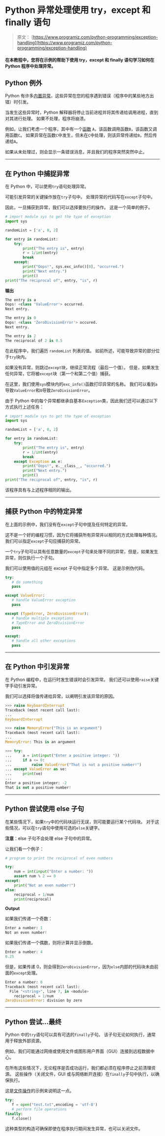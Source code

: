 # Python 异常处理使用 try，except 和 finally 语句

> 原文： [https://www.programiz.com/python-programming/exception-handling](https://www.programiz.com/python-programming/exception-handling)

#### 在本教程中，您将在示例的帮助下使用 try，except 和 finally 语句学习如何在 Python 程序中处理异常。

## Python 例外

Python 有许多[内置异常](/python-programming/exceptions)，这些异常在您的程序遇到错误（程序中的某些地方出错）时引发。

当发生这些异常时，Python 解释器将停止当前进程并将其传递给调用进程，直到对其进行处理。 如果不处理，程序将崩溃。

例如，让我们考虑一个程序，其中有一个[函数](/python-programming/function) `A`，该函数调用函数`B`，该函数又调用函数`C`。 如果异常在函数`C`中发生，但未在`C`中处理，则该异常传递给`B`，然后传递给`A`。

如果从未处理过，则会显示一条错误消息，并且我们的程序突然突然中止。

* * *

## 在 Python 中捕捉异常

在 Python 中，可以使用`try`语句处理异常。

可能引发异常的关键操作放在`try`子句中。 处理异常的代码写在`except`子句中。

因此，一旦捕获到异常，我们可以选择要执行的操作。 这是一个简单的例子。

```py
# import module sys to get the type of exception
import sys

randomList = ['a', 0, 2]

for entry in randomList:
    try:
        print("The entry is", entry)
        r = 1/int(entry)
        break
    except:
        print("Oops!", sys.exc_info()[0], "occurred.")
        print("Next entry.")
        print()
print("The reciprocal of", entry, "is", r)
```

**输出**

```py
The entry is a
Oops! <class 'ValueError'> occurred.
Next entry.

The entry is 0
Oops! <class 'ZeroDivisionError'> occured.
Next entry.

The entry is 2
The reciprocal of 2 is 0.5
```

在此程序中，我们遍历 `randomList` 列表的值。 如前所述，可能导致异常的部分位于`try`块内。

如果没有异常，则跳过`except`块，继续正常流程（最后一个值）。 但是，如果发生任何异常，它将被`except`块（第一个和第二个值）捕获。

在这里，我们使用`sys`模块内的`exc_info()`函数打印异常的名称。 我们可以看到`a`导致`ValueError`和`0`导致`ZeroDivisionError`。

由于 Python 中的每个异常都继承自基本`Exception`类，因此我们还可以通过以下方式执行上述任务：

```py
# import module sys to get the type of exception
import sys

randomList = ['a', 0, 2]

for entry in randomList:
    try:
        print("The entry is", entry)
        r = 1/int(entry)
        break
    except Exception as e:
        print("Oops!", e.__class__, "occurred.")
        print("Next entry.")
        print()
print("The reciprocal of", entry, "is", r)
```

该程序具有与上述程序相同的输出。

* * *

## 捕获 Python 中的特定异常

在上面的示例中，我们没有在`except`子句中提及任何特定的异常。

这不是一个好的编程习惯，因为它将捕获所有异常并以相同的方式处理每种情况。 我们可以指定`except`子句应捕获的异常。

一个`try`子句可以具有任意数量的`except`子句来处理不同的异常，但是，如果发生异常，则仅执行一个子句。

我们可以使用值的元组在 except 子句中指定多个异常。 这是示例伪代码。

```py
try:
   # do something
   pass

except ValueError:
   # handle ValueError exception
   pass

except (TypeError, ZeroDivisionError):
   # handle multiple exceptions
   # TypeError and ZeroDivisionError
   pass

except:
   # handle all other exceptions
   pass
```

* * *

## 在 Python 中引发异常

在 Python 编程中，在运行时发生错误时会引发异常。 我们还可以使用`raise`关键字手动引发异常。

我们可以选择将值传递给异常，以阐明引发该异常的原因。

```py
>>> raise KeyboardInterrupt
Traceback (most recent call last):
...
KeyboardInterrupt

>>> raise MemoryError("This is an argument")
Traceback (most recent call last):
...
MemoryError: This is an argument

>>> try:
...     a = int(input("Enter a positive integer: "))
...     if a <= 0:
...         raise ValueError("That is not a positive number!")
... except ValueError as ve:
...     print(ve)
...    
Enter a positive integer: -2
That is not a positive number!
```

* * *

## Python 尝试使用 else 子句

在某些情况下，如果`try`中的代码块运行无误，则可能要运行某个代码块。 对于这些情况，可以在`try`语句中使用可选的`else`关键字。

**注意**：else 子句不会处理 else 子句中的异常。

让我们看一个例子：

```py
# program to print the reciprocal of even numbers

try:
    num = int(input("Enter a number: "))
    assert num % 2 == 0
except:
    print("Not an even number!")
else:
    reciprocal = 1/num
    print(reciprocal)
```

**Output**

如果我们传递一个奇数：

```py
Enter a number: 1
Not an even number!
```

如果我们传递一个偶数，则将计算并显示倒数。

```py
Enter a number: 4
0.25
```

但是，如果传递 0，则会得到`ZeroDivisionError`，因为`else`内部的代码块未由前面的`except`处理。

```py
Enter a number: 0
Traceback (most recent call last):
  File "<string>", line 7, in <module>
    reciprocal = 1/num
ZeroDivisionError: division by zero
```

* * *

## Python 尝试...最终

Python 中的`try`语句可以具有可选的`finally`子句。 该子句无论如何执行，通常用于释放外部资源。

例如，我们可能通过网络或使用文件或图形用户界面（GUI）连接到远程数据中心。

在所有这些情况下，无论程序是否成功运行，我们都必须在程序停止之前清理资源。 这些操作（关闭文件，GUI 或与网络断开连接）在`finally`子句中执行，以确保执行。

这是[文件操作](/python-programming/file-operation)的示例来说明这一点。

```py
try:
   f = open("test.txt",encoding = 'utf-8')
   # perform file operations
finally:
   f.close()
```

这种类型的构造可确保即使在程序执行期间发生异常，也可以关闭文件。